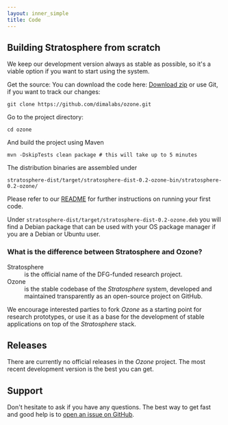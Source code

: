 ```yaml
---
layout: inner_simple
title: Code 
---
```



## Building Stratosphere from scratch

We keep our development version always as stable as possible, so it's a viable option if you want to start using the system.

Get the source:
You can download the code here: [Download zip](https://github.com/dimalabs/ozone/archive/master.zip) or use Git, if you want to track our changes:

    git clone https://github.com/dimalabs/ozone.git

Go to the project directory:

    cd ozone

And build the project using Maven

    mvn -DskipTests clean package # this will take up to 5 minutes

The distribution binaries are assembled under

    stratosphere-dist/target/stratosphere-dist-0.2-ozone-bin/stratosphere-0.2-ozone/

Please refer to our [README](https://github.com/dimalabs/ozone/blob/master/README.md) for further instructions on running your first code.

<div class="notice-important">
	Under <code>stratosphere-dist/target/stratosphere-dist-0.2-ozone.deb</code> you will find a Debian package that can be used with your OS package manager if you are a Debian or Ubuntu user.
</div> 

### What is the difference between Stratosphere and Ozone?</h3>
<dl class="dl-horizontal">
	<dt>Stratosphere</dt> <dd>is the official name of the DFG-funded research project.</dd>
	<dt>Ozone</dt> <dd>is the stable codebase of the <em>Stratosphere</em> system, developed and maintained transparently as an open-source project on GitHub.</dd>
</dl>

<div class="notice-important">
	We encourage interested parties to fork <em>Ozone</em> as a starting point for research prototypes, or use it as a base for the development of stable applications on top of the <em>Stratosphere</em> stack.
</div>


## Releases

There are currently no official releases in the <em>Ozone</em> project. The most recent development version is the best you can get.

## Support

Don't hesitate to ask if you have any questions. The best way to get fast and good help is to [open an issue on GitHub](https://github.com/dimalabs/ozone/issues/new).

<!--

<br>
 <div class="text-center">
<a href="https://github.com/dimalabs/ozone/issues/new" class="btn btn-primary">Open an Issue on Github</a>
</div>
<hr>

If you don't want to register on github, we also have a users mailing list:<br>
	<a href="mailto:users@stratosphere.tu-berlin.de">users@stratosphere.tu-berlin.de</a>
<p>
	<strong>Prior to usage, you need to register at the mailing list:</strong><br>
	<a href="https://lists.tu-berlin.de/mailman/listinfo/stratosphere-users">users@stratosphere.tu-berlin.de registration</a>
</p> -->


